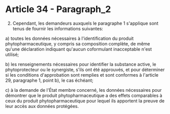 # Article 34 - Paragraph_2

2. Cependant, les demandeurs auxquels le paragraphe 1 s'applique sont tenus de fournir les informations suivantes:

a) toutes les données nécessaires à l'identification du produit phytopharmaceutique, y compris sa composition complète, de même qu'une déclaration indiquant qu'aucun coformulant inacceptable n'est utilisé;

b) les renseignements nécessaires pour identifier la substance active, le phytoprotecteur ou le synergiste, s'ils ont été approuvés, et pour déterminer si les conditions d'approbation sont remplies et sont conformes à l'article 29, paragraphe 1, point b), le cas échéant;

c) à la demande de l'État membre concerné, les données nécessaires pour démontrer que le produit phytopharmaceutique a des effets comparables à ceux du produit phytopharmaceutique pour lequel ils apportent la preuve de leur accès aux données protégées.